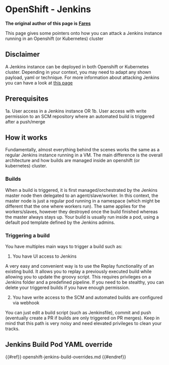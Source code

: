 # OpenShift - Jenkins

**The original author of this page is** [**Fares**](https://www.linkedin.com/in/fares-siala/)

This page gives some pointers onto how you can attack a Jenkins instance running in an Openshift (or Kubernetes) cluster

## Disclaimer

A Jenkins instance can be deployed in both Openshift or Kubernetes cluster. Depending in your context, you may need to adapt any shown payload, yaml or technique. For more information about attacking Jenkins you can have a look at [this page](../../../pentesting-ci-cd/jenkins-security/)

## Prerequisites

1a. User access in a Jenkins instance OR 1b. User access with write permission to an SCM repository where an automated build is triggered after a push/merge

## How it works

Fundamentally, almost everything behind the scenes works the same as a regular Jenkins instance running in a VM. The main difference is the overall architecture and how builds are managed inside an openshift (or kubernetes) cluster.

### Builds

When a build is triggered, it is first managed/orchestrated by the Jenkins master node then delegated to an agent/slave/worker. In this context, the master node is just a regular pod running in a namespace (which might be different that the one where workers run). The same applies for the workers/slaves, however they destroyed once the build finished whereas the master always stays up. Your build is usually run inside a pod, using a default pod template defined by the Jenkins admins.

### Triggering a build

You have multiples main ways to trigger a build such as:

1. You have UI access to Jenkins

A very easy and convenient way is to use the Replay functionality of an existing build. It allows you to replay a previously executed build while allowing you to update the groovy script. This requires privileges on a Jenkins folder and a predefined pipeline. If you need to be stealthy, you can delete your triggered builds if you have enough permission.

2. You have write access to the SCM and automated builds are configured via webhook

You can just edit a build script (such as Jenkinsfile), commit and push (eventually create a PR if builds are only triggered on PR merges). Keep in mind that this path is very noisy and need elevated privileges to clean your tracks.

## Jenkins Build Pod YAML override

{{#ref}}
openshift-jenkins-build-overrides.md
{{#endref}}





